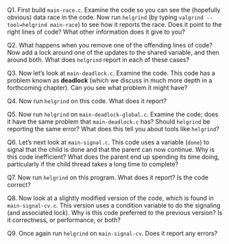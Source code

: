Q1. First build `main-race.c`. Examine the code so you can see the (hopefully obvious) data race in the code. Now run `helgrind` (by typing `valgrind --tool=helgrind main-race`) to see how it reports the race. Does it point to the right lines of code? What other information does it give to you?

Q2. What happens when you remove one of the offending lines of code? Now add a lock around one of the updates to the shared variable, and then around both. What does `helgrind` report in each of these cases?

Q3. Now let’s look at `main-deadlock.c`. Examine the code. This code has a problem known as **deadlock** (which we discuss in much more depth in a forthcoming chapter). Can you see what problem it might have?

Q4. Now run `helgrind` on this code. What does it report?

Q5. Now run `helgrind` on `main-deadlock-global.c`. Examine the code; does it have the same problem that `main-deadlock.c` has? Should `helgrind` be reporting the same error? What does this tell you about tools like `helgrind`?

Q6. Let’s next look at `main-signal.c`. This code uses a variable (`done`) to signal that the child is done and that the parent can now continue. Why is this code inefficient? What does the parent end up spending its time doing, particularly if the child thread takes a long time to complete?

Q7. Now run `helgrind` on this program. What does it report? Is the code correct?

Q8. Now look at a slightly modified version of the code, which is found in `main-signal-cv.c`. This version uses a condition variable to do the signaling (and associated lock). Why is this code preferred to the previous version? Is it correctness, or performance, or both?

Q9. Once again run `helgrind` on `main-signal-cv`. Does it report any errors?
